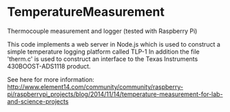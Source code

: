 TemperatureMeasurement
======================

Thermocouple measurement and logger (tested with Raspberry Pi)

This code implements a web server in Node.js which is
used to construct a simple temperature logging platform called TLP-1
In addition the file 'therm.c' is used to construct an interface to the Texas Instruments
430BOOST-ADS1118 product.

See here for more information:
http://www.element14.com/community/community/raspberry-pi/raspberrypi_projects/blog/2014/11/14/temperature-measurement-for-lab-and-science-projects
